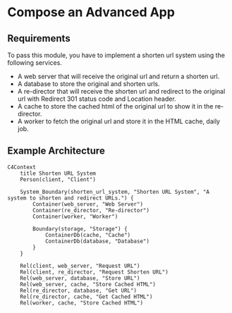 # Compose an Advanced App

## Requirements

To pass this module, you have to implement a shorten url system using the following services.

- A web server that will receive the original url and return a shorten url.
- A database to store the original and shorten urls.
- A re-director that will receive the shorten url and redirect to the original url with Redirect 301 status code and Location header.
- A cache to store the cached html of the original url to show it in the re-director.
- A worker to fetch the original url and store it in the HTML cache, daily job.

## Example Architecture

```mermaid
C4Context
    title Shorten URL System
    Person(client, "Client")

    System_Boundary(shorten_url_system, "Shorten URL System", "A system to shorten and redirect URLs.") {
        Container(web_server, "Web Server")
        Container(re_director, "Re-director")
        Container(worker, "Worker")

        Boundary(storage, "Storage") {
            ContainerDb(cache, "Cache")
            ContainerDb(database, "Database")
        }
    }

    Rel(client, web_server, "Request URL")
    Rel(client, re_director, "Request Shorten URL")
    Rel(web_server, database, "Store URL")
    Rel(web_server, cache, "Store Cached HTML")
    Rel(re_director, database, "Get URL")
    Rel(re_director, cache, "Get Cached HTML")
    Rel(worker, cache, "Store Cached HTML")
```
